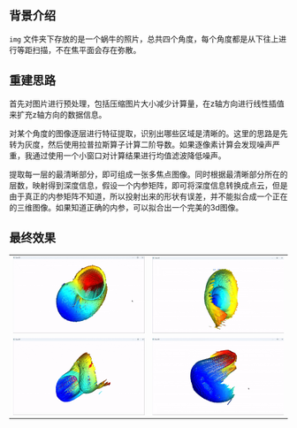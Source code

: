## 背景介绍

`img` 文件夹下存放的是一个蜗牛的照片，总共四个角度，每个角度都是从下往上进行等距扫描，不在焦平面会存在弥散。

## 重建思路

首先对图片进行预处理，包括压缩图片大小减少计算量，在z轴方向进行线性插值来扩充z轴方向的数据信息。

对某个角度的图像逐层进行特征提取，识别出哪些区域是清晰的。这里的思路是先转为灰度，然后使用拉普拉斯算子计算二阶导数。如果逐像素计算会发现噪声严重，我通过使用一个小窗口对计算结果进行均值滤波降低噪声。

提取每一层的最清晰部分，即可组成一张多焦点图像。同时根据最清晰部分所在的层数，映射得到深度信息，假设一个内参矩阵，即可将深度信息转换成点云，但是由于真正的内参矩阵不知道，所以投射出来的形状有误差，并不能拟合成一个正在的三维图像。如果知道正确的内参，可以拟合出一个完美的3d图像。

## 最终效果

<!-- 使用HTML表格实现2x2图片布局 -->
<table>
    <tr>
        <td><img src="./gif/gif1.gif" alt="图片1" width="300"></td>
        <td><img src="./gif/gif2.gif" alt="图片2" width="300"></td>
    </tr>
    <tr>
        <td><img src="./gif/gif3.gif" alt="图片3" width="300"></td>
        <td><img src="./gif/gif4.gif" alt="图片4" width="300"></td>
    </tr>
</table>
